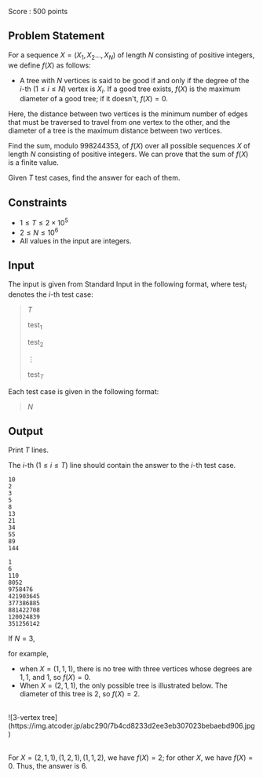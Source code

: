 Score : $500$ points

## Problem Statement

For a sequence $X=(X_1,X_2\ldots,X_N)$ of length $N$ consisting of positive integers, we define $f(X)$ as follows:

- A tree with $N$ vertices is said to be good if and only if the degree of the $i$-th $(1 \leq i \leq N)$ vertex is $X_i$.
If a good tree exists, $f(X)$ is the maximum diameter of a good tree; if it doesn't, $f(X)=0$.

Here, the distance between two vertices is the minimum number of edges that must be traversed to travel from one vertex to the other,
and the diameter of a tree is the maximum distance between two vertices.

Find the sum, modulo $998244353$, of $f(X)$ over all possible sequences $X$ of length $N$ consisting of positive integers.
We can prove that the sum of $f(X)$ is a finite value.

Given $T$ test cases, find the answer for each of them.

## Constraints

- $1\leq T \leq 2\times 10^5$
- $2 \leq N \leq 10^6$
- All values in the input are integers.

## Input

The input is given from Standard Input in the following format, where $\mathrm{test}_i$ denotes the $i$-th test case:

> $T$
> 
> $\mathrm{test}_1$
> 
> $\mathrm{test}_2$
> 
> $\vdots$
> 
> $\mathrm{test}_T$

Each test case is given in the following format:

> $N$

## Output

Print $T$ lines.

The $i$-th $(1\leq i \leq T)$ line should contain the answer to the $i$-th test case.

```input1
10
2
3
5
8
13
21
34
55
89
144
```

```output1
1
6
110
8052
9758476
421903645
377386885
881422708
120024839
351256142
```

If $N=3$,

for example,

- when $X=(1,1,1)$, there is no tree with three vertices whose degrees are $1,1$, and $1$, so $f(X)=0$.
- When $X=(2,1,1)$, the only possible tree is illustrated below.  The diameter of this tree is $2$, so $f(X)=2$.

<br>
![3-vertex tree](https://img.atcoder.jp/abc290/7b4cd8233d2ee3eb307023bebaebd906.jpg)
<br><br>

For $X=(2,1,1),(1,2,1),(1,1,2)$, we have $f(X)=2$; for other $X$, we have $f(X)=0$.  Thus, the answer is $6$.